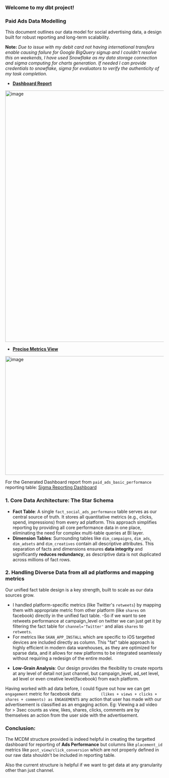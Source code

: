### Welcome to my dbt project!


### Paid Ads Data Modelling

This document outlines our data model for social advertising data, a design built for robust reporting and long-term scalability.

**Note:** _Due to issue with my debit card not having international transfers enable causing failure for Google BigQuery signup and I couldn't resolve this on weekends, I have used Snowflake as my data storage connection and sigma computing for charts generation._
_If needed I can provide credentials to snowflake, sigma for evaluators to verify the authenticity of my task completion._

- **[Dashboard Report](https://github.com/The-Ali02/paid-ads-DM-challenge/blob/main/Improvado%20MCDM%20challenge%20dashboard.pdf)**
<img width="1082" height="800" alt="image" src="https://github.com/user-attachments/assets/a466a187-eccc-4224-8ef0-c17ebe6cf3cc" />


- **[Precise Metrics View](https://github.com/The-Ali02/paid-ads-DM-challenge/blob/main/Reporting%20Table.pdf)**
<img width="1652" height="378" alt="image" src="https://github.com/user-attachments/assets/66b438e0-05ba-45d4-811e-97b63b486aae" />



For the Generated Dashboard report from `paid_ads_basic_performance` reporting table: [Sigma Reporting Dashboard](https://app.sigmacomputing.com/paid-ads/workbook/workbook-6hVGQ80niUkyAKdVDGcOVE?:link_source=share)

### 1. Core Data Architecture: The Star Schema

* **Fact Table**: A single `fact_social_ads_performance` table serves as our central source of truth. It stores all quantitative metrics (e.g., clicks, spend, impressions) from every ad platform. This approach simplifies reporting by providing all core performance data in one place, eliminating the need for complex multi-table queries at BI layer. 
* **Dimension Tables**: Surrounding tables like `dim_campaigns`, `dim_ads`, `dim_adsets` and `dim_creatives` contain all descriptive attributes. This separation of facts and dimensions ensures **data integrity** and significantly **reduces redundancy**, as descriptive data is not duplicated across millions of fact rows.

### 2. Handling Diverse Data from all ad platforms and mapping metrics

Our unified fact table design is a key strength, built to scale as our data sources grow.

- I handled platform-specific metrics (like Twitter's `retweets`) by mapping them with appropriate metric from other platform (like `shares` on facebook) directly in the unified fact table.
-So if we want to see retweets performance at campaign_level on twitter we can just get it by filtering the fact table for `channel='Twitter'` and alias `shares` to `retweets`. 
- For metrics like `SKAN_APP_INSTALL` which are specific to iOS targetted devices are included directly as column.  This "fat" table approach is highly efficient in modern data warehouses, as they are optimized for sparse data, and it allows for new platforms to be integrated seamlessly without requiring a redesign of the entire model.

* **Low-Grain Analysis**: Our design provides the flexibility to create reports at any level of detail not just channel, but campaign_level, ad_set level, ad level or even creative level(facebook) from each platform.

Having worked with ad data before, I could figure out how we can get `engagement` metric for facebook data:
`        (likes + views + clicks + shares + comments) as ENGAGEMENTS` any action that user has made with our advertisement is classified as an engaging action. Eg: Viewing a ad video for > 3sec counts as view, likes, shares, clicks, comments are by themselves an action from the user side with the advertisement. 

### Conclusion: 
The MCDM structure provided is indeed helpful in creating the targetted dashboard for reporting of **Ads Performance** but columns like `placement_id` metrics like `post_view/click_conversion` which are not properly defined in our raw data shouldn't be included in reporting table.

 Also the current structure is helpful if we want to get data at any granularity other than just channel.
